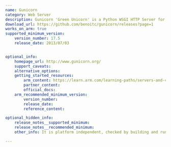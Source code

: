 ```yaml
---
name: Gunicorn
category: Web Server
description: Gunicorn 'Green Unicorn' is a Python WSGI HTTP Server for UNIX.
download_url: https://github.com/benoitc/gunicorn/releases?page=1
works_on_arm: true
supported_minimum_version:
    version_number: 17.5
    release_date: 2013/07/03


optional_info:
    homepage_url: http://www.gunicorn.org/
    support_caveats:
    alternative_options:
    getting_started_resources:
        arm_content: https://learn.arm.com/learning-paths/servers-and-cloud-computing/django/deploy_django_application/
        partner_content:
        official_docs:
    arm_recommended_minimum_version:
        version_number:
        release_date:
        reference_content:

optional_hidden_info:
    release_notes__supported_minimum:
    release_notes__recommended_minimum:
    other_info: It is platform independent, checked by building and running the first version released on GitHub. For arm_content, [this](https://learn.arm.com/learning-paths/servers-and-cloud-computing/django/deploy_django_application/) link has a section "Set up Gunicorn" which is required for deploying the Django application.

---
```

